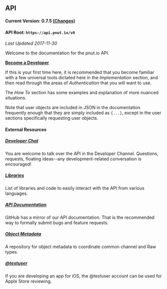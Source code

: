 ## API

#### Current Version: 0.7.5 [(Changes)](../changes)
#### API Root: `https://api.pnut.io/v0`

*Last Updated 2017-11-30*

Welcome to the documentation for the pnut.io API.

__[Become a Developer](https://pnut.io/dev)__

If this is your first time here, it is recommended that you become familiar with a few universal tools dictated here in the *Implementation* section, and then read through the areas of *Authentication* that you will want to use.

The *How To* section has some examples and explanation of more nuanced situations.

Note that user objects are included in JSON in the documentation frequently enough that they are simply included as `{...}`, except in the user sections specifically requesting user objects.



#### External Resources

##### [Developer Chat](https://patter.chat/room/18)

You are welcome to talk over the API in the Developer Channel. Questions, requests, floating ideas--any development-related conversation is encouraged!


##### [Libraries](libraries)

List of libraries and code to easily interact with the API from various languages.


##### [API Documentation](https://github.com/pnut-api/api-spec)

GitHub has a mirror of our API documentation. That is the recommended way to formally submit bugs and feature requests.


##### [Object Metadata](https://github.com/pnut-api/object-metadata)

A repository for object metadata to coordinate common channel and Raw types.


##### [@testuser](https://pnut.io/docs/dev_resources/testuser)

If you are developing an app for iOS, the @testuser account can be used for Apple Store reviewing.